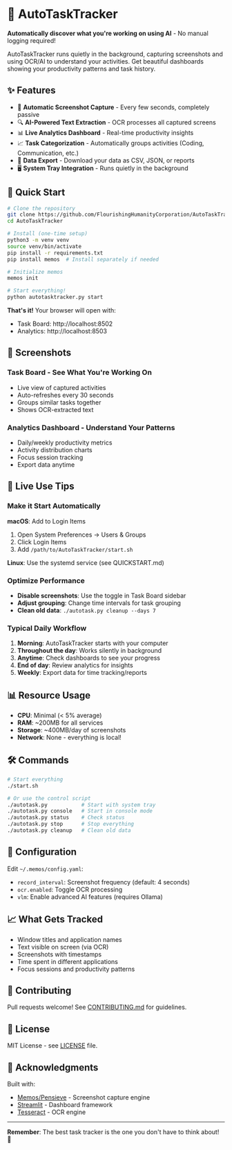 # 🤖 AutoTaskTracker

**Automatically discover what you're working on using AI** - No manual logging required!

AutoTaskTracker runs quietly in the background, capturing screenshots and using OCR/AI to understand your activities. Get beautiful dashboards showing your productivity patterns and task history.

## ✨ Features

- 📸 **Automatic Screenshot Capture** - Every few seconds, completely passive
- 🔍 **AI-Powered Text Extraction** - OCR processes all captured screens  
- 📊 **Live Analytics Dashboard** - Real-time productivity insights
- 📈 **Task Categorization** - Automatically groups activities (Coding, Communication, etc.)
- 💾 **Data Export** - Download your data as CSV, JSON, or reports
- 🖥️ **System Tray Integration** - Runs quietly in the background

## 🚀 Quick Start

```bash
# Clone the repository
git clone https://github.com/FlourishingHumanityCorporation/AutoTaskTracker.git
cd AutoTaskTracker

# Install (one-time setup)
python3 -m venv venv
source venv/bin/activate
pip install -r requirements.txt
pip install memos  # Install separately if needed

# Initialize memos
memos init

# Start everything!
python autotasktracker.py start
```

**That's it!** Your browser will open with:
- Task Board: http://localhost:8502
- Analytics: http://localhost:8503

## 📸 Screenshots

### Task Board - See What You're Working On
- Live view of captured activities
- Auto-refreshes every 30 seconds
- Groups similar tasks together
- Shows OCR-extracted text

### Analytics Dashboard - Understand Your Patterns  
- Daily/weekly productivity metrics
- Activity distribution charts
- Focus session tracking
- Export data anytime

## 🎯 Live Use Tips

### Make it Start Automatically

**macOS**: Add to Login Items
1. Open System Preferences → Users & Groups
2. Click Login Items
3. Add `/path/to/AutoTaskTracker/start.sh`

**Linux**: Use the systemd service (see QUICKSTART.md)

### Optimize Performance

- **Disable screenshots**: Use the toggle in Task Board sidebar
- **Adjust grouping**: Change time intervals for task grouping
- **Clean old data**: `./autotask.py cleanup --days 7`

### Typical Daily Workflow

1. **Morning**: AutoTaskTracker starts with your computer
2. **Throughout the day**: Works silently in background
3. **Anytime**: Check dashboards to see your progress
4. **End of day**: Review analytics for insights
5. **Weekly**: Export data for time tracking/reports

## 📊 Resource Usage

- **CPU**: Minimal (< 5% average)
- **RAM**: ~200MB for all services
- **Storage**: ~400MB/day of screenshots
- **Network**: None - everything is local!

## 🛠️ Commands

```bash
# Start everything
./start.sh

# Or use the control script
./autotask.py           # Start with system tray
./autotask.py console   # Start in console mode  
./autotask.py status    # Check status
./autotask.py stop      # Stop everything
./autotask.py cleanup   # Clean old data
```

## 🔧 Configuration

Edit `~/.memos/config.yaml`:
- `record_interval`: Screenshot frequency (default: 4 seconds)
- `ocr.enabled`: Toggle OCR processing
- `vlm`: Enable advanced AI features (requires Ollama)

## 📈 What Gets Tracked

- Window titles and application names
- Text visible on screen (via OCR)
- Screenshots with timestamps
- Time spent in different applications
- Focus sessions and productivity patterns

## 🤝 Contributing

Pull requests welcome! See [CONTRIBUTING.md](CONTRIBUTING.md) for guidelines.

## 📄 License

MIT License - see [LICENSE](LICENSE) file.

## 🙏 Acknowledgments

Built with:
- [Memos/Pensieve](https://github.com/arkohut/memos) - Screenshot capture engine
- [Streamlit](https://streamlit.io) - Dashboard framework
- [Tesseract](https://github.com/tesseract-ocr/tesseract) - OCR engine

---

**Remember**: The best task tracker is the one you don't have to think about! 🚀
